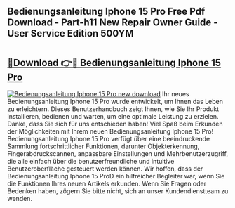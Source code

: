 ## Bedienungsanleitung Iphone 15 Pro Free Pdf Download - Part-h11 New Repair Owner Guide - User Service Edition 500YM

# <h2><a href="http://df23ih.blite.top/?on=Bedienungsanleitung+Iphone+15+Pro">🔗Download 👉🔴 Bedienungsanleitung Iphone 15 Pro</a></h2>

[![Bedienungsanleitung Iphone 15 Pro new download](https://i.imgur.com/lujVjoI.png)](http://df23ih.blite.top/?on=Bedienungsanleitung+Iphone+15+Pro)
Ihr neues Bedienungsanleitung Iphone 15 Pro wurde entwickelt, um Ihnen das Leben zu erleichtern. Dieses Benutzerhandbuch zeigt Ihnen, wie Sie Ihr Produkt installieren, bedienen und warten, um eine optimale Leistung zu erzielen. Danke, dass Sie sich für uns entschieden haben! Viel Spaß beim Erkunden der Möglichkeiten mit Ihrem neuen Bedienungsanleitung Iphone 15 Pro! Bedienungsanleitung Iphone 15 Pro verfügt über eine beeindruckende Sammlung fortschrittlicher Funktionen, darunter Objekterkennung, Fingerabdruckscannen, anpassbare Einstellungen und Mehrbenutzerzugriff, die alle einfach über die benutzerfreundliche und intuitive Benutzeroberfläche gesteuert werden können. Wir hoffen, dass der Bedienungsanleitung Iphone 15 ProD ein hilfreicher Begleiter war, wenn Sie die Funktionen Ihres neuen Artikels erkunden. Wenn Sie Fragen oder Bedenken haben, zögern Sie bitte nicht, sich an unser Kundendienstteam zu wenden.
